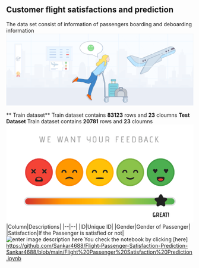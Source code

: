 ## Customer flight satisfactions and prediction
The data set consist of information of passengers boarding and deboarding information![enter image description here](https://github.com/Sankar4688/Flight-Passenger-Satisfaction-Prediction-Sankar4688/blob/main/Airline%20satisfaction%20Image1.png?raw=true)

** Train dataset**
Train dataset contains **83123** rows and **23** cloumns
**Test Dataset**
Train dataset contains **20781** rows and **23** cloumns
![enter image description here](https://github.com/Sankar4688/Flight-Passenger-Satisfaction-Prediction-Sankar4688/blob/main/Image2.png?raw=true)
|Column|Descriptions|
|--|--|
|ID|Unique ID|
|Gender|Gender of Passenger|
|Satisfaction|If the Passenger is satisfied or not|
![enter image description here](https://encrypted-tbn0.gstatic.com/images?q=tbn:ANd9GcS4pjjcIRwqZOOvUsCiwoi-e9j5fNKl41dKSg&usqp=CAU)
You check the notebook by clicking [here]
https://github.com/Sankar4688/Flight-Passenger-Satisfaction-Prediction-Sankar4688/blob/main/Flight%20Passenger%20Satisfaction%20Prediction.ipynb
